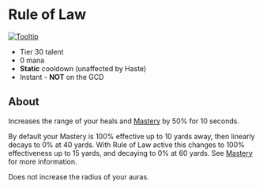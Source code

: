 # Rule of Law

[![Tooltip](https://user-images.githubusercontent.com/4565223/39841451-0ac84f44-53e3-11e8-9028-3a335e68c75b.png)](https://beta.wowdb.com/spells/214202-rule-of-law)

- Tier 30 talent
- 0 mana
- **Static** cooldown (unaffected by Haste)
- Instant - **NOT** on the GCD

## About

Increases the range of your heals and [Mastery](/Mastery.md) by 50% for 10 seconds.

By default your Mastery is 100% effective up to 10 yards away, then linearly decays to 0% at 40 yards. With Rule of Law active this changes to 100% effectiveness up to 15 yards, and decaying to 0% at 60 yards. See [Mastery](/Mastery.md) for more information.

Does not increase the radius of your auras.
